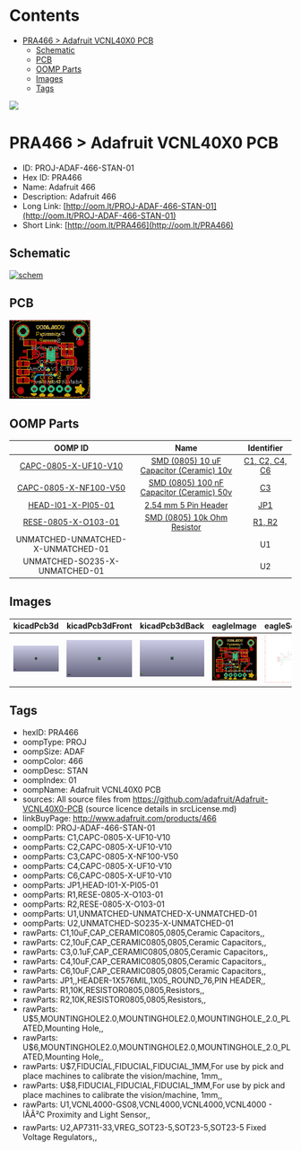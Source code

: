 



Contents
========

* [PRA466 > Adafruit VCNL40X0 PCB](#pra466--adafruit-vcnl40x0-pcb)
	* [Schematic](#schematic)
	* [PCB](#pcb)
	* [OOMP Parts](#oomp-parts)
	* [Images](#images)
	* [Tags](#tags)
  
![][im]
# PRA466 > Adafruit VCNL40X0 PCB

- ID: PROJ-ADAF-466-STAN-01
- Hex ID: PRA466
- Name: Adafruit 466
- Description: Adafruit 466
- Long Link: [http://oom.lt/PROJ-ADAF-466-STAN-01](http://oom.lt/PROJ-ADAF-466-STAN-01)
- Short Link: [http://oom.lt/PRA466](http://oom.lt/PRA466)

## Schematic
  
[![schem](eagleSchemImage.png)](eagleSchemImage.png)
## PCB
  
[![pcb](eagleImage.png)](eagleImage.png)
## OOMP Parts
  

|OOMP ID|Name|Identifier|
| :---: | :---: | :---: |
|[CAPC-0805-X-UF10-V10](https://github.com/oomlout/oomlout_OOMP_parts/tree/main/CAPC-0805-X-UF10-V10/)|[SMD (0805) 10 uF Capacitor (Ceramic) 10v](https://github.com/oomlout/oomlout_OOMP_parts/tree/main/CAPC-0805-X-UF10-V10/)|[C1, C2, C4, C6](https://github.com/oomlout/oomlout_OOMP_parts/tree/main/CAPC-0805-X-UF10-V10/)|
|[CAPC-0805-X-NF100-V50](https://github.com/oomlout/oomlout_OOMP_parts/tree/main/CAPC-0805-X-NF100-V50/)|[SMD (0805) 100 nF Capacitor (Ceramic) 50v](https://github.com/oomlout/oomlout_OOMP_parts/tree/main/CAPC-0805-X-NF100-V50/)|[C3](https://github.com/oomlout/oomlout_OOMP_parts/tree/main/CAPC-0805-X-NF100-V50/)|
|[HEAD-I01-X-PI05-01](https://github.com/oomlout/oomlout_OOMP_parts/tree/main/HEAD-I01-X-PI05-01/)|[2.54 mm 5 Pin Header](https://github.com/oomlout/oomlout_OOMP_parts/tree/main/HEAD-I01-X-PI05-01/)|[JP1](https://github.com/oomlout/oomlout_OOMP_parts/tree/main/HEAD-I01-X-PI05-01/)|
|[RESE-0805-X-O103-01](https://github.com/oomlout/oomlout_OOMP_parts/tree/main/RESE-0805-X-O103-01/)|[SMD (0805) 10k Ohm Resistor](https://github.com/oomlout/oomlout_OOMP_parts/tree/main/RESE-0805-X-O103-01/)|[R1, R2](https://github.com/oomlout/oomlout_OOMP_parts/tree/main/RESE-0805-X-O103-01/)|
|UNMATCHED-UNMATCHED-X-UNMATCHED-01||U1|
|UNMATCHED-SO235-X-UNMATCHED-01||U2|

## Images
  
  

|kicadPcb3d|kicadPcb3dFront|kicadPcb3dBack|eagleImage|eagleSchemImage|
| :---: | :---: | :---: | :---: | :---: |
|[![kicadPcb3d](kicadPcb3d_140.png)](kicadPcb3d.png)|[![kicadPcb3dFront](kicadPcb3dFront_140.png)](kicadPcb3dFront.png)|[![kicadPcb3dBack](kicadPcb3dBack_140.png)](kicadPcb3dBack.png)|[![eagleImage](eagleImage_140.png)](eagleImage.png)|[![eagleSchemImage](eagleSchemImage_140.png)](eagleSchemImage.png)|

## Tags

- hexID: PRA466
- oompType: PROJ
- oompSize: ADAF
- oompColor: 466
- oompDesc: STAN
- oompIndex: 01
- oompName: Adafruit VCNL40X0 PCB
- sources: All source files from https://github.com/adafruit/Adafruit-VCNL40X0-PCB (source licence details in srcLicense.md)
- linkBuyPage: http://www.adafruit.com/products/466
- oompID: PROJ-ADAF-466-STAN-01
- oompParts: C1,CAPC-0805-X-UF10-V10
- oompParts: C2,CAPC-0805-X-UF10-V10
- oompParts: C3,CAPC-0805-X-NF100-V50
- oompParts: C4,CAPC-0805-X-UF10-V10
- oompParts: C6,CAPC-0805-X-UF10-V10
- oompParts: JP1,HEAD-I01-X-PI05-01
- oompParts: R1,RESE-0805-X-O103-01
- oompParts: R2,RESE-0805-X-O103-01
- oompParts: U1,UNMATCHED-UNMATCHED-X-UNMATCHED-01
- oompParts: U2,UNMATCHED-SO235-X-UNMATCHED-01
- rawParts: C1,10uF,CAP_CERAMIC0805,0805,Ceramic Capacitors,,
- rawParts: C2,10uF,CAP_CERAMIC0805,0805,Ceramic Capacitors,,
- rawParts: C3,0.1uF,CAP_CERAMIC0805,0805,Ceramic Capacitors,,
- rawParts: C4,10uF,CAP_CERAMIC0805,0805,Ceramic Capacitors,,
- rawParts: C6,10uF,CAP_CERAMIC0805,0805,Ceramic Capacitors,,
- rawParts: JP1,,HEADER-1X576MIL,1X05_ROUND_76,PIN HEADER,,
- rawParts: R1,10K,RESISTOR0805,0805,Resistors,,
- rawParts: R2,10K,RESISTOR0805,0805,Resistors,,
- rawParts: U$5,MOUNTINGHOLE2.0,MOUNTINGHOLE2.0,MOUNTINGHOLE_2.0_PLATED,Mounting Hole,,
- rawParts: U$6,MOUNTINGHOLE2.0,MOUNTINGHOLE2.0,MOUNTINGHOLE_2.0_PLATED,Mounting Hole,,
- rawParts: U$7,FIDUCIAL,FIDUCIAL,FIDUCIAL_1MM,For use by pick and place machines to calibrate the vision/machine, 1mm,,
- rawParts: U$8,FIDUCIAL,FIDUCIAL,FIDUCIAL_1MM,For use by pick and place machines to calibrate the vision/machine, 1mm,,
- rawParts: U1,VCNL4000-GS08,VCNL4000,VCNL4000,VCNL4000 - IÃÂ²C Proximity and Light Sensor,,
- rawParts: U2,AP7311-33,VREG_SOT23-5,SOT23-5,SOT23-5 Fixed Voltage Regulators,,



[im]: kicadPcb3d_450.png
